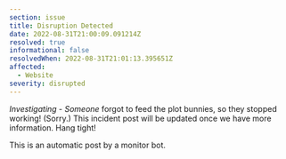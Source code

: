 ```yaml
---
section: issue
title: Disruption Detected
date: 2022-08-31T21:00:09.091214Z
resolved: true
informational: false
resolvedWhen: 2022-08-31T21:01:13.395651Z
affected:
  - Website
severity: disrupted
---
```

*Investigating* - _Someone_ forgot to feed the plot bunnies, so they stopped working! (Sorry.) This incident post will be updated once we have more information. Hang tight!

This is an automatic post by a monitor bot.
        
